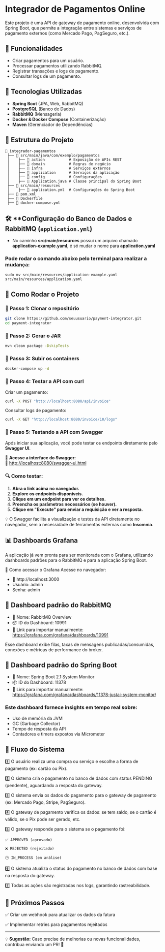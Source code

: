 # Integrador de Pagamentos Online

Este projeto é uma API de gateway de pagamento online, desenvolvida com Spring Boot, que permite a integração entre sistemas e serviços de pagamento externos (como Mercado Pago, PagSeguro, etc.).

## 📌 **Funcionalidades**
- Criar pagamentos para um usuário.
- Processar pagamentos utilizando RabbitMQ.
- Registrar transações e logs de pagamento.
- Consultar logs de um pagamento.

## 🚀 **Tecnologias Utilizadas**
- **Spring Boot** (JPA, Web, RabbitMQ)
- **PostgreSQL** (Banco de Dados)
- **RabbitMQ** (Mensageria)
- **Docker & Docker Compose** (Containerização)
- **Maven** (Gerenciador de Dependências)

## 📂 **Estrutura do Projeto**
```
📂 integrador-pagamentos
 ├── 📂 src/main/java/com/exemplo/pagamentos
 │    ├── 📂 action           # Exposição de APIs REST
 │    ├── 📂 domain           # Regras de negócio
 │    ├── 📂 infra            # Serviços externos
 │    ├── 📂 application      # Serviços da aplicação
 │    ├── 📂 config           # Configurações
 │    ├── 📄 Application.java # Classe principal do Spring Boot
 ├── 📂 src/main/resources
 │    ├── 📄 application.yml  # Configurações do Spring Boot
 ├── 📄 pom.xml
 ├── 📄 Dockerfile
 ├── 📄 docker-compose.yml
```

## 🛠 **Configuração do Banco de Dados e RabbitMQ (`application.yml`)
- No caminho **src/main/resources** possui um arquivo chamado **application-example.yaml**, é só mudar o nome para **application.yaml**

### Pode rodar o comando abaixo pelo terminal para realizar a mudança:
```shell
sudo mv src/main/resources/application-example.yaml src/main/resources/application.yaml
```

## 🔧 **Como Rodar o Projeto**
### 🔹 **Passo 1: Clonar o repositório**
```sh
git clone https://github.com/seuusuario/payment-integrator.git
cd payment-integrator
```

### 🔹 **Passo 2: Gerar o JAR**
```sh
mvn clean package -DskipTests
```

### 🔹 **Passo 3: Subir os containers**
```sh
docker-compose up -d
```

### 🔹 **Passo 4: Testar a API com curl**
Criar um pagamento:
```sh
curl -X POST "http://localhost:8080/api/invoice"
```

Consultar logs de pagamento:
```sh
curl -X GET "http://localhost:8080/invoice/10/logs"
```

### 🔹 Passo 5: Testando a API com Swagger

Após iniciar sua aplicação, você pode testar os endpoints diretamente pelo **Swagger UI**.

📌 **Acesse a interface do Swagger:**  
🔗 [http://localhost:8080/swagger-ui.html](http://localhost:8080/swagger-ui.html)

### 🔍 Como testar:
1. **Abra o link acima no navegador.**
2. **Explore os endpoints disponíveis.**
3. **Clique em um endpoint para ver os detalhes.**
4. **Preencha os parâmetros necessários (se houver).**
5. **Clique em "Execute" para enviar a requisição e ver a resposta.**

💡 O Swagger facilita a visualização e testes da API diretamente no navegador, sem a necessidade de ferramentas externas como **Insomnia**.

## 📊 Dashboards Grafana
A aplicação já vem pronta para ser monitorada com o Grafana, utilizando dashboards padrões para o RabbitMQ e para a aplicação Spring Boot.

🔸 Como acessar o Grafana
Acesse no navegador:
- 📍 http://localhost:3000
- Usuário: admin
- Senha: admin

## 🐰 Dashboard padrão do RabbitMQ
- 📌 Nome: RabbitMQ Overview
- 📦 ID do Dashboard: 10991
- 🔗 Link para importar manualmente:
https://grafana.com/grafana/dashboards/10991

Esse dashboard exibe filas, taxas de mensagens publicadas/consumidas, conexões e métricas de performance do broker.

## 🌱 Dashboard padrão do Spring Boot
- 📌 Nome: Spring Boot 2.1 System Monitor
- 📦 ID do Dashboard: 11378
- 🔗 Link para importar manualmente:
  https://grafana.com/grafana/dashboards/11378-justai-system-monitor/

### Este dashboard fornece insights em tempo real sobre:

- Uso de memória da JVM
- GC (Garbage Collector)
- Tempo de resposta da API
- Contadores e timers expostos via Micrometer

## 🔄 **Fluxo do Sistema**
1️⃣ O usuário realiza uma compra ou serviço e escolhe a forma de pagamento (ex: cartão ou Pix).

2️⃣ O sistema cria o pagamento no banco de dados com status PENDING (pendente), aguardando a resposta do gateway.

3️⃣ O sistema envia os dados do pagamento para o gateway de pagamento (ex: Mercado Pago, Stripe, PagSeguro).

4️⃣ O gateway de pagamento verifica os dados: se tem saldo, se o cartão é válido, se o Pix pode ser gerado, etc.

5️⃣ O gateway responde para o sistema se o pagamento foi:

    ✅ APPROVED (aprovado)
    
    ❌ REJECTED (rejeitado)
    
    🕒 IN_PROCESS (em análise)

6️⃣ O sistema atualiza o status do pagamento no banco de dados com base na resposta do gateway.

7️⃣ Todas as ações são registradas nos logs, garantindo rastreabilidade.

## 📌 **Próximos Passos**

✅ Criar um webhook para atualizar os dados da fatura


✅ Implementar retries para pagamentos rejeitados

---

💡 **Sugestão:** Caso precise de melhorias ou novas funcionalidades, contribua enviando um PR! 🚀


